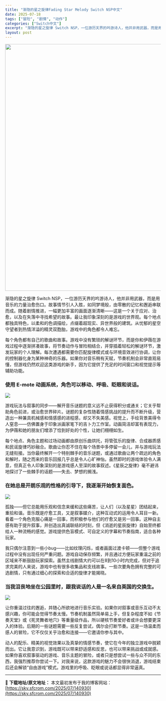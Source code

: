 ```yaml
---
title: "渐隐的星之旋律Fading Star Melody Switch NSP中文"
date: 2025-07-18
tags: ["冒险", "剧情", "动作"]
categories: ["Switch中文"]
excerpt: "渐隐的星之旋律 Switch NSP，一位游历天界的吟游诗人，他并非用武器，而是用音乐的力量治愈伤口。故事情节引人入胜，如同梦境般，由零散的记忆和邂逅串联而成。随着剧情推进，一幅更加丰富的画面逐渐清晰——这是一个关于应对、治愈，以及在失落中寻找希望的故事。最让我印象深刻的是游戏的世界观。每个地点都独&hellip;"
layout: post
---
```


<img class="aligncenter size-full wp-image-140931" src="https://sky.sfcrom.com/wp-content/uploads/2025/07/202507180228338.webp" alt="" width="550" height="800" />

渐隐的星之旋律 Switch NSP，一位游历天界的吟游诗人，他并非用武器，而是用音乐的力量治愈伤口。故事情节引人入胜，如同梦境般，由零散的记忆和邂逅串联而成。随着剧情推进，一幅更加丰富的画面逐渐清晰——这是一个关于应对、治愈，以及在失落中寻找希望的故事。最让我印象深刻的是游戏的世界观。每个地点都独具特色，以柔和的色调描绘，点缀着超现实、异世界般的建筑。从忧郁的星空守望者到热情洋溢的精灵双胞胎，游戏中的角色都令人难忘。

每个角色都有自己的歌曲和故事。游戏中没有繁琐的解谜环节，而是你和伊薇在游戏过程中逐渐拼凑故事，将节奏动作与冒险相结合，并穿插着轻松的解谜环节，激发玩家的个人理解。每次遭遇都需要你匹配旋律模式或与环境音效进行协调，让你的控制器化身为某种神奇的乐器。如果你对音乐稍有天赋，节奏机制会非常直观易懂，但游戏仍然欢迎这类游戏的新手，因为它提供了充足的时间窗口和视觉提示等辅助功能。
<h3>使用 E-mote 动画系统，角色可以移动、呼吸、眨眼和说话。</h3>
<img src="https://img-eshop.cdn.nintendo.net/i/ad686c83aba1c4f6855dc77f7dd098cd91c77c10b1468105c93ee3a355688731.jpg?w=1000" />

游戏玩法与叙事的同步——解开音乐谜题的意义远不止获得积分或通关；它关乎帮助角色前进，或治愈世界碎片。谜题的复杂性随着情感挑战的提升而不断升级，营造出一种兼具机械感和情感感的进程感，却又不失美感。视觉上，手绘背景美得令人窒息——仿佛置身于印象派画家笔下的吉卜力工作室。动画简洁却富有表现力，为伊薇和她的朋友们增添了恰到好处的个性，让她们栩栩如生。

每个地点、角色主题和过场动画都由原创乐曲烘托，将管弦乐的旋律、合成器质感和民谣旋律巧妙融合。歌曲让你忍不住在每个场景中多停留一会儿，并与游戏玩法无缝衔接。当你最终解开一个特别棘手的音乐谜题，或通过歌曲让两个疏远的角色和解时，随之而来的音乐回报几乎总是令人心旷神怡。虽然即时的游戏体验令人满意，但真正令人印象深刻的是游戏感人至深的故事叙述。《星辰之旋律》毫不避讳地探讨了一些棘手的话题——失去、梦想的搁浅。
<h3>在她总是开朗乐观的性格的引导下，我逐渐开始恢复面色。</h3>
<img src="https://img-eshop.cdn.nintendo.net/i/474b52fbdc9c20f3859d0ce90f9d3fa7e18c95b93e5aec6c5dc99000e7d19ce1.jpg?w=1000" />

孤独——但它总能用乐观和信念来缓和这些痛苦，让人们（以及星星）团结起来，重拾和谐。音乐既是疗愈工具，又是叙事媒介，这种互动式的运用令人耳目一新。看着一个角色克服心痛是一回事，而积极参与他们的疗愈又是另一回事。这种自主感有助于提升叙事，并创造出真诚联结的时刻，但《消逝的星辰旋律》自始至终都给人一种流畅的感觉。游戏提供色盲模式、可自定义的字幕和节奏指南，适合各种玩家。

我只偶尔注意到一些小bug——比如纹理闪烁，或者画面过渡卡顿——但整个游戏过程中没有出现任何严重问题。游戏自动保存频繁，并且通过方便玩家重温之前的区域来不断鼓励玩家探索。虽然主线剧情大约可以在8到10小时内完成，但对于追求完美的人来说，游戏中也有很多收集品和支线故事。一些次要角色拥有完整的可选剧情，只有通过细心的探索和合适的旋律才能揭晓。
<h3>当我沮丧地坐在公园里时，跟我说话的人是一名来自英国的交换生。</h3>
<img src="https://img-eshop.cdn.nintendo.net/i/061c881b0e84c6ec4eae2ed565f498510fbf86cb57b77a1929df8dca35a59723.jpg?w=1000" />

让你重温过往的邂逅，并随心所欲地进行音乐实验。如果你对叙事或音乐互动不太感兴趣，你可能会觉得节奏太慢。节奏机制虽然简单易上手，但复杂程度不如《节奏天堂》或《死灵舞者地穴》等重量级作品，所以硬核节奏爱好者或许会想要更深入的体验。后期的一些谜题需要一些反复尝试，偶尔会打断节奏。这是一场温柔而感人的冒险，它不仅仅关乎治愈和连接——它邀请你参与其中。

动人的配乐、精美的视觉效果以及真挚的情感节奏，使它在今年的独立游戏中脱颖而出。它让我意识到，游戏既可以带来舒适感和反思，也可以带来挑战或成就感。如果你喜欢叙事驱动的游戏、音乐主题的冒险，或者只是想尝试一些与众不同的东西，我强烈推荐你尝试一下。对我来说，这款游戏的魅力不会很快消退，游戏结束后还会解锁“自由游戏”模式。游戏里的呼吸、眨眼或说话都显得非常逼真。

---
📖 **下载地址/原文地址：** 本文最初发布于我的博客网站：[https://sky.sfcrom.com/2025/07/140930](https://sky.sfcrom.com/2025/07/140930)
